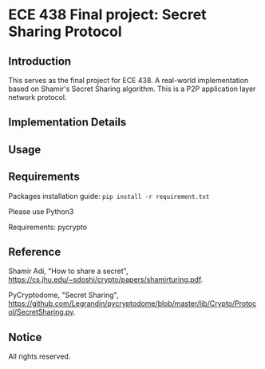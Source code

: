 ECE 438 Final project: Secret Sharing Protocol
==============================================

Introduction
------------
This serves as the final project for ECE 438. A real-world implementation based on Shamir's Secret Sharing algorithm. This is a P2P application layer network protocol.

Implementation Details
----------------------

Usage
-----

Requirements
------------
Packages installation guide: ``pip install -r requirement.txt``

Please use Python3

Requirements: pycrypto

Reference
---------
Shamir Adi, "How to share a secret", https://cs.jhu.edu/~sdoshi/crypto/papers/shamirturing.pdf.

PyCryptodome, "Secret Sharing", https://github.com/Legrandin/pycryptodome/blob/master/lib/Crypto/Protocol/SecretSharing.py.

Notice
------
All rights reserved.